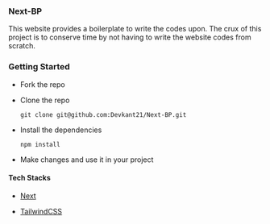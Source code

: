 <h3> Next-BP</h3>

<p>This website provides a boilerplate to write the codes upon. The crux of this project is to conserve time by not having to write the website codes from scratch.
</p>

<h3>Getting Started</h3>

- Fork the repo
- Clone the repo
    ```
    git clone git@github.com:Devkant21/Next-BP.git
    ```
- Install the dependencies
    ```
    npm install
    ```    

- Make changes and use it in your project

<h4>Tech Stacks</h4>

- [Next](https://nextjs.org/)
    
- [TailwindCSS](https://tailwindcss.com/)
    